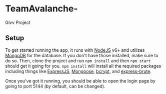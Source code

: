 # TeamAvalanche-
Givv Project


## Setup
To get started running the app, it runs with [NodeJS](https://nodejs.org/en/) v6+ and utilizes [MongoDB](https://www.mongodb.com/) for the database. If you don't have those installed, make sure to do so. Then, clone the project and run `npm install` and then `npm start` should get it going for you. `npm install` will install all the required packages including things like [ExpressJS](http://expressjs.com/), [Mongoose](http://mongoosejs.com/), [bcrypt](https://www.npmjs.com/package/bcrypt), and [express-brute](https://www.npmjs.com/package/express-brute).

Once you've got it running, you should be able to open the login page by going to port 5144 (by default, can be changed). 
 
